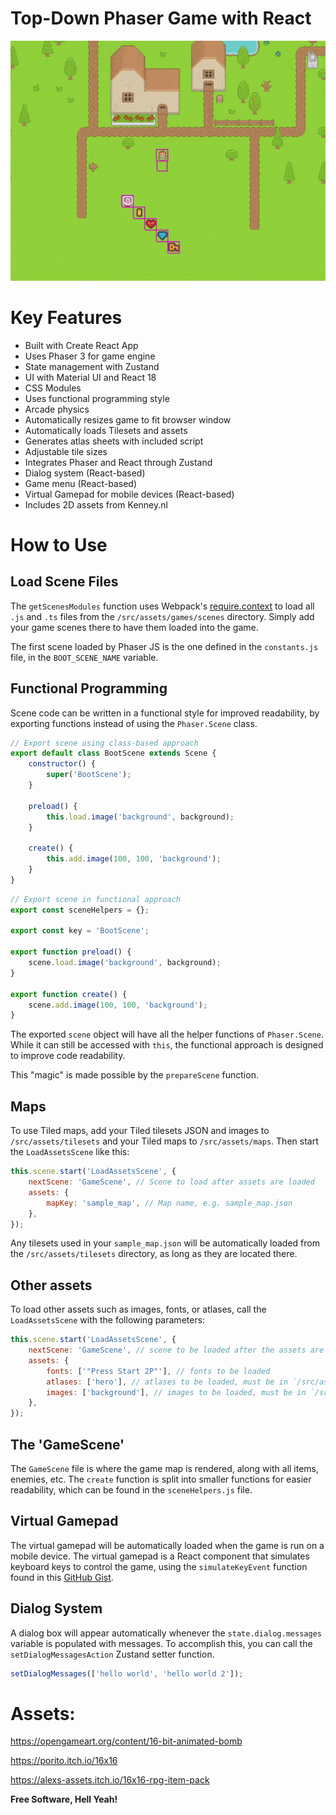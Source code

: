 # Top-Down Phaser Game with React

<img src="/source_files/game_sample.gif?raw=true" width="890px" />

# Key Features
- Built with Create React App
- Uses Phaser 3 for game engine
- State management with Zustand
- UI with Material UI and React 18
- CSS Modules
- Uses functional programming style
- Arcade physics
- Automatically resizes game to fit browser window
- Automatically loads Tilesets and assets
- Generates atlas sheets with included script
- Adjustable tile sizes
- Integrates Phaser and React through Zustand
- Dialog system (React-based)
- Game menu (React-based)
- Virtual Gamepad for mobile devices (React-based)
- Includes 2D assets from Kenney.nl

# How to Use

## Load Scene Files
The `getScenesModules` function uses Webpack's [require.context](https://webpack.js.org/guides/dependency-management/#requirecontext) to load all `.js` and `.ts` files from the `/src/assets/games/scenes` directory. Simply add your game scenes there to have them loaded into the game.

The first scene loaded by Phaser JS is the one defined in the `constants.js` file, in the `BOOT_SCENE_NAME` variable.

## Functional Programming
Scene code can be written in a functional style for improved readability, by exporting functions instead of using the `Phaser.Scene` class.

```javascript
// Export scene using class-based approach
export default class BootScene extends Scene {
    constructor() {
        super('BootScene');
    }

    preload() {
        this.load.image('background', background);
    }

    create() {
        this.add.image(100, 100, 'background');
    }
}
```

```javascript
// Export scene in functional approach
export const sceneHelpers = {};

export const key = 'BootScene';

export function preload() {
    scene.load.image('background', background);
}

export function create() {
    scene.add.image(100, 100, 'background');
}
```

The exported `scene` object will have all the helper functions of `Phaser.Scene`. While it can still be accessed with `this`, the functional approach is designed to improve code readability.

This "magic" is made possible by the `prepareScene` function.

## Maps
To use Tiled maps, add your Tiled tilesets JSON and images to `/src/assets/tilesets` and your Tiled maps to `/src/assets/maps`. Then start the `LoadAssetsScene` like this:

```javascript
this.scene.start('LoadAssetsScene', {
    nextScene: 'GameScene', // Scene to load after assets are loaded
    assets: {
        mapKey: 'sample_map', // Map name, e.g. sample_map.json
    },
});
```

Any tilesets used in your `sample_map.json` will be automatically loaded from the `/src/assets/tilesets` directory, as long as they are located there.

## Other assets
To load other assets such as images, fonts, or atlases, call the `LoadAssetsScene` with the following parameters:

```javascript
this.scene.start('LoadAssetsScene', {
    nextScene: 'GameScene', // scene to be loaded after the assets are loaded
    assets: {
        fonts: ['"Press Start 2P"'], // fonts to be loaded
        atlases: ['hero'], // atlases to be loaded, must be in `/src/assets/atlases/generated/` as hero.json and hero.png
        images: ['background'], // images to be loaded, must be in `/src/assets/images` as background.png
    },
});
```

## The 'GameScene'
The `GameScene` file is where the game map is rendered, along with all items, enemies, etc. The `create` function is split into smaller functions for easier readability, which can be found in the `sceneHelpers.js` file.

## Virtual Gamepad
The virtual gamepad will be automatically loaded when the game is run on a mobile device. The virtual gamepad is a React component that simulates keyboard keys to control the game, using the `simulateKeyEvent` function found in this [GitHub Gist](https://gist.github.com/GlauberF/d8278ce3aa592389e6e3d4e758e6a0c2).

## Dialog System
A dialog box will appear automatically whenever the `state.dialog.messages` variable is populated with messages. To accomplish this, you can call the `setDialogMessagesAction` Zustand setter function.

```javascript
setDialogMessages(['hello world', 'hello world 2']);
```

# Assets:

https://opengameart.org/content/16-bit-animated-bomb

https://porito.itch.io/16x16

https://alexs-assets.itch.io/16x16-rpg-item-pack

**Free Software, Hell Yeah!**
